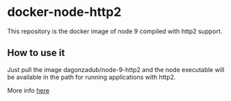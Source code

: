# docker-node-http2
This repository is the docker image of node 9 compiled with http2
support.

## How to use it

Just pull the image dagonzadub/node-9-http2 and the node executable will
be available in the path for running applications with http2.

More info
[here](https://medium.com/the-node-js-collection/say-hello-to-http-2-for-node-js-core-261ba493846e)
